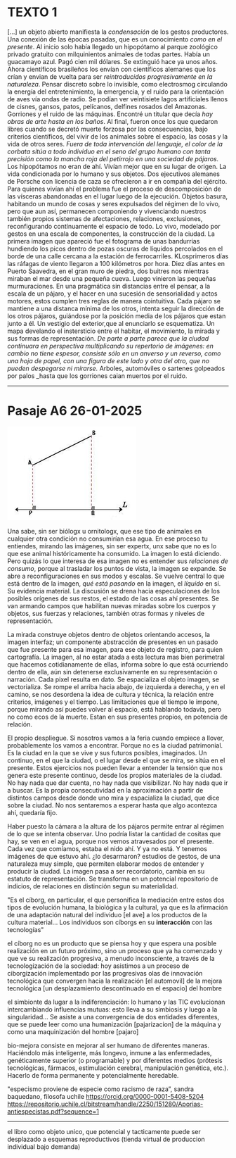 
# __TEXTO 1__

[...] un objeto abierto manifiesta la _condensación_ de los gestos productores. Una conexión de las épocas pasadas, que es un conocimiento _como en el presente_. Al inicio solo había llegado un hipopótamo al parque zoológico privado gratuito con milquinientos animales de todas partes. Había un guacamayo azul. Pagó cien mil dólares. Se extinguió hace ya unos años. Ahora científicos brasileños los envían con científicos alemanes que los crían y envian de vuelta para ser _reintroducidos progresivamente en la naturaleza_. Pensar discreto sobre lo invisible, como electrosmog circulando la energía del entretenimiento, la emergencia, y el ruido para la orientación de aves vía ondas de radio. Se podían ver veintisiete lagos artificiales llenos de cisnes, gansos, patos, pelícanos, delfines rosados del Amazonas. Gorriones y el ruido de las máquinas. Encontré un titular que decía _hay obras de arte hasta en los baños_. Al final, fueron once los que quedaron libres cuando se decretó muerte forzosa por las consecuencias, bajo criterios científicos, del vivir de los animales sobre el espacio, las cosas y la vida de otros seres.  _Fuera de toda intervención del lenguaje, el color de la corbata sitúa a todo individuo en el seno del grupo humano con tanta precisión como la mancha roja del petirrojo en una sociedad de pájaros._ Los hipopótamos no eran de ahí. Vivían mejor que en su lugar de origen. La vida condicionada por lo humano y sus objetos. Dos ejecutivos alemanes de Porsche con licencia de caza se ofrecieron a ir en compañía del ejército. Para quienes vivían ahí el problema fue el proceso de descomposición de las vísceras abandonadas en el lugar luego de la ejecución. Objetos basura, habitando un mundo de cosas y seres expulsados del régimen de lo vivo, pero que aun así, permanecen componiendo y vivenciando nuestros también propios sistemas de afectaciones, relaciones, exclusiones, reconfigurando contínuamente el espacio de todo. Lo vivo, modelado por gestos en una escala de componentes, la construcción de la ciudad. La primera imagen que apareció fue el fotograma de unas bandurrias hundiendo los picos dentro de pozas oscuras de líquidos percolados en el borde de una calle cercana a la estación de ferrocarriles. KLosprimeros días las ráfagas de viento llegaron a 100 kilómetros por hora. Diez días antes en Puerto Saavedra, en el gran muro de piedra, dos buitres nos mientras miraban el mar desde una pequeña cueva. Luego vinieron las pequeñas murmuraciones. En una pragmática sin distancias entre el pensar, a la escala de un pájaro, y el hacer en una sucesión de sensorialidad y actos motores, estos cumplen tres reglas de manera cointuitiva. Cada pájaro se mantiene a una distanca mínima de los otros, intenta seguir la dirección de los otros pájaros, guiándose por la posición media de los pájaros que estan junto a él. Un vestigio del exterior,que al enunciarlo se esquematiza. Un mapa develando el instersticio entre el habitar, el movimiento, la mirada y sus formas de representación. _De parte a parte parece que la ciudad continuara en perspectiva multiplicando su repertorio de imágenes: en cambio no tiene espesor, consiste sólo en un anverso y un reverso, como una hoja de papel, con una figura de este lado y otra del otro, que no pueden despegarse ni mirarse._ Arboles, automóviles o sartenes golpeados por palos _hasta que los gorriones caian muertos por el ruido.

---

# Pasaje A6 __26-01-2025__

![](Proyeccion.JPG)

Una sabe, sin ser biólogx u ornitologx, que ese tipo de animales en cualquier otra condición no consumirían esa agua. En ese proceso tu entiendes, mirando las imágenes, sin ser expertx, unx sabe que no es lo que ese animal históricamente ha consumido. La imagen lo está diciendo. Pero quizás lo que interesa de esa imagen no es entender sus _relaciones de consumo_, porque al trasladar los puntos de vista, la imagen se expande. Se abre a reconfiguraciones en sus modos y escalas. Se vuelve central lo que está dentro de la imagen, _qué está pasando_ en la imagen, el _líquido_ en sí. Su evidencia material. La discusión se drena hacia especulaciones de los posibles orígenes de sus restos, el estado de las cosas ahí presentes. Se van armando campos que habilitan nuevas miradas sobre los cuerpos y objetos, sus fuerzas y relaciones, también otras formas y niveles de representación. 

La mirada construye objetos dentro de objetos orientando accesos, la imagen interfaz; un componente abstracción de presentes en un pasado que fue presente para esa imagen, para ese objeto de registro, para quien cartografía. La imagen, al no estar atada a esta lectura mas bien perimetral que hacemos cotidianamente de ellas, informa sobre lo que está ocurriendo dentro de ella, aún sin detenerse exclusivamente en su representación o narración. Cada pixel resulta en dato. Se espacializa el objeto imagen, se vectorializa. Se rompe el arriba hacia abajo, de izquierda a derecha, y en el camino, se nos desordena la idea de cultura y técnica, la relación entre criterios, imágenes y el tiempo. Las limitaciones que el tiempo le impone, porque mirando así puedes volver al espacio, está hablando todavía, pero no como ecos de la muerte. Estan en sus presentes propios, en potencia de relación.

El propio despliegue. Si nosotros vamos a la feria cuando empiece a llover, probablemente los vamos a encontrar. Porque no es la ciudad patrimonial. Es la ciudad en la que se vive y sus futuros posibles, imaginados. Un continuo, en el que la ciudad, o el lugar desde el que se mira, se sitúa en el presente. Estos ejercicios nos pueden llevar a entender la tensión que nos genera este presente continuo, desde los propios materiales de la ciudad. No hay nada que dar cuenta, no hay nada que visibilizar. No hay nada que ir a buscar. Es la propia consecutividad en la aproximación a partir de distintos campos desde donde uno mira y espacializa la ciudad, que dice sobre la ciudad. No nos sentaremos a esperar hasta que algo acontezca ahí, quedaría fijo. 

Haber puesto la cámara a la altura de los pájaros permite entrar al régimen de lo que se intenta observar. Uno podría listar la cantidad de cositas que hay, se ven en el agua, porque nos vemos atravesados por el presente. Cada vez que comíamos, estaba el nido ahí. Y ya no está. Y tenemos imágenes de que estuvo ahí. ¿lo desarmaron? estudios de gestos, de una naturaleza muy simple, que permiten elaborar modos de entender y producir la ciudad. La imagen pasa a ser recordatorio, cambia en su estatuto de representación. Se transforma en un potencial repositorio de indicios, de relaciones en distinción segun su materialidad.

"Es el cíborg, en particular, el que personifica la mediación entre estos dos tipos de evolución humana, la biológica y la cultural, ya que es la afirmación de una adaptación natural del individuo [el ave] a los productos de la cultura material... Los individuos son cíborgs en su __interacción__ con las tecnologías"

el cíborg no es un producto que se piensa hoy y que espera una posible realización en un futuro próximo, sino un proceso que ya ha comenzado y que ve su realización progresiva, a menudo inconsciente, a través de la tecnologización de la sociedad: hoy asistimos a un proceso de ciborgización implementado por las progresivas olas de innovación tecnológica que convergen hacia la realización [el automovil] de la mejora tecnológica [un desplazamiento descontinuado en el espacio] del hombre 

el simbionte da lugar a la indiferenciación: lo humano y las TIC evolucionan intercambiando influencias mutuas: esto lleva a su simbiosis y luego a la singularidad... Se asiste a una convergencia de dos entidades diferentes, que se puede leer como una humanización [pajarizacion] de la máquina y como una maquinización del hombre [pajaro] 

bio-mejora consiste en mejorar al ser humano de diferentes maneras. Haciéndolo más inteligente, más longevo, inmune a las enfermedades, genéticamente superior (o programable) y por diferentes medios (prótesis tecnológicas, fármacos, estimulación cerebral, manipulación genética, etc.). Hacerlo de forma permanente y potencialmente heredable.

"especismo proviene de especie como racismo de raza”, sandra baquedano, filosofa uchile
https://orcid.org/0000-0001-5408-5204
https://repositorio.uchile.cl/bitstream/handle/2250/151280/Aporias-antiespecistas.pdf?sequence=1


---

el libro como objeto unico, que potencial y tacticamente puede ser desplazado a esquemas reproductivos (tienda virtual de produccion individual bajo demanda)